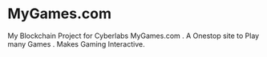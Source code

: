 # MyGames.com
My Blockchain Project for Cyberlabs MyGames.com . A Onestop site to Play many Games . Makes Gaming Interactive.
